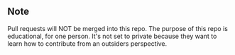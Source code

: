 ## Note
Pull requests will NOT be merged into this repo. The purpose of this repo is educational, for one person.
It's not set to private because they want to learn how to contribute from an outsiders perspective.
